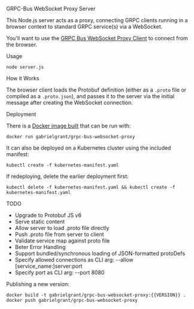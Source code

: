 GRPC-Bus WebSocket Proxy Server

This Node.js server acts as a proxy, connecting GRPC clients running in a browser context to standard GRPC service(s) via a WebSocket.

You'll want to use the [GRPC Bus WebSocket Proxy Client](http://github.com/gabrielgrant/grpc-bus-websocket-proxy-client) to connect from the browser.

Usage

```
node server.js
```

How it Works

The browser client loads the Protobuf definition (either as a `.proto`
file or compiled as a `.proto.json`), and passes it to the server via
the initial message after creating the WebSocket connection.

Deployment

There is a [Docker image built](https://hub.docker.com/r/gabrielgrant/grpc-bus-websocket-proxy/) that can be run with:

```
docker run gabrielgrant/grpc-bus-websocket-proxy
```

It can also be deployed on a Kubernetes cluster using the included manifest:

```
kubectl create -f kubernetes-manifest.yaml
```

If redeploying, delete the earlier deployment first:

```
kubectl delete -f kubernetes-manifest.yaml && kubectl create -f kubernetes-manifest.yaml
```

TODO

- Upgrade to Protobuf JS v6
- Serve static content
- Allow server to load .proto file directly
- Push .proto file from server to client
- Validate service map against proto file
- Beter Error Handling
- Support bundled/synchronous loading of JSON-formatted protoDefs
- Specify allowed connections as CLI arg: --allow [service_name:]server:port
- Specify port as CLI arg:  --port 8080

Publishing a new version:

```
docker build -t gabrielgrant/grpc-bus-websocket-proxy:{{VERSION}} .
docker push gabrielgrant/grpc-bus-websocket-proxy
```

